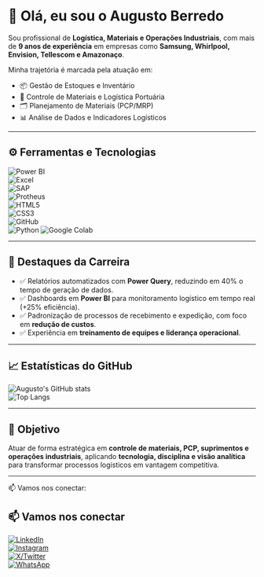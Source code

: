 # 👋 Olá, eu sou o Augusto Berredo  

Sou profissional de **Logística, Materiais e Operações Industriais**, com mais de **9 anos de experiência** em empresas como **Samsung, Whirlpool, Envision, Tellescom e Amazonaço**.  

Minha trajetória é marcada pela atuação em:  
- 📦 Gestão de Estoques e Inventário  
- 🚢 Controle de Materiais e Logística Portuária  
- 🗂️ Planejamento de Materiais (PCP/MRP)  
- 📊 Análise de Dados e Indicadores Logísticos  

---

## ⚙️ Ferramentas e Tecnologias  
![Power BI](https://img.shields.io/badge/Power%20BI-F2C811?style=for-the-badge&logo=powerbi&logoColor=black)  
![Excel](https://img.shields.io/badge/Excel-217346?style=for-the-badge&logo=microsoft-excel&logoColor=white)  
![SAP](https://img.shields.io/badge/SAP-0FAAFF?style=for-the-badge&logo=sap&logoColor=white)  
![Protheus](https://img.shields.io/badge/TOTVS%20Protheus-003366?style=for-the-badge)  
![HTML5](https://img.shields.io/badge/HTML5-E34F26?style=for-the-badge&logo=html5&logoColor=white)  
![CSS3](https://img.shields.io/badge/CSS3-1572B6?style=for-the-badge&logo=css3&logoColor=white)  
![GitHub](https://img.shields.io/badge/GitHub-181717?style=for-the-badge&logo=github&logoColor=white)  
<img src="https://img.shields.io/badge/Python-3776AB?style=for-the-badge&logo=python&logoColor=white" alt="Python"/>
<img src="https://img.shields.io/badge/Google%20Colab-F9AB00?style=for-the-badge&logo=googlecolab&logoColor=white" alt="Google Colab"/>

---

## 🚀 Destaques da Carreira  
- ✅ Relatórios automatizados com **Power Query**, reduzindo em 40% o tempo de geração de dados.  
- ✅ Dashboards em **Power BI** para monitoramento logístico em tempo real (+25% eficiência).  
- ✅ Padronização de processos de recebimento e expedição, com foco em **redução de custos**.  
- ✅ Experiência em **treinamento de equipes e liderança operacional**.  

---

## 📈 Estatísticas do GitHub  
![Augusto's GitHub stats](https://github-readme-stats.vercel.app/api?username=augustoberredo&show_icons=true&theme=dark)  
![Top Langs](https://github-readme-stats.vercel.app/api/top-langs/?username=augustoberredo&layout=compact&theme=dark)  

---

## 🎯 Objetivo  
Atuar de forma estratégica em **controle de materiais, PCP, suprimentos e operações industriais**, aplicando **tecnologia, disciplina e visão analítica** para transformar processos logísticos em vantagem competitiva.  

---

📫 Vamos nos conectar:  
## 📫 Vamos nos conectar

[![LinkedIn](https://img.shields.io/badge/LinkedIn-0A66C2?style=for-the-badge&logo=linkedin&logoColor=white)](https://www.linkedin.com/in/augusto-berredo/)  
[![Instagram](https://img.shields.io/badge/Instagram-E4405F?style=for-the-badge&logo=instagram&logoColor=white)](https://www.instagram.com/augusto_berredo?igsh=MTFvamU4ZGp5eGZyaQ==)  
[![X/Twitter](https://img.shields.io/badge/X-1DA1F2?style=for-the-badge&logo=x&logoColor=white)](https://x.com/augustoberredo?t=-F6NSfvpd1ybsHCHUiCSfw&s=08)  
[![WhatsApp](https://img.shields.io/badge/WhatsApp-25D366?style=for-the-badge&logo=whatsapp&logoColor=white)](https://wa.me/5592982650662)  
 
